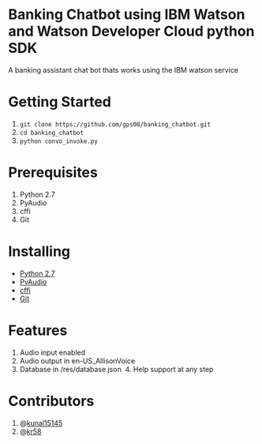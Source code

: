# Banking Chatbot using IBM Watson and Watson Developer Cloud python SDK

A banking assistant chat bot thats works using the IBM watson service

# Getting Started
  1. `git clone https://github.com/gps08/banking_chatbot.git`<br>
  2. `cd banking_chatbot`<br>
  2. `python convo_invoke.py`
  
# Prerequisites
  1. Python 2.7
  2. PyAudio
  3. cffi
  4. Git

# Installing 
 * <a href="https://www.python.org/downloads/"> Python 2.7 </a><br>
 * <a href="https://people.csail.mit.edu/hubert/pyaudio/">PyAudio</a> <br>
 * <a href="https://cffi.readthedocs.io/en/latest/installation.html/"> cffi </a> <br>
 * <a href="https://git-scm.com/book/en/v2/Getting-Started-Installing-Git"> Git </a>

# Features
  1. Audio input enabled
  2. Audio output in en-US_AllisonVoice 
  3. Database in /res/database.json
  4. Help support at any step

# Contributors
  1. @<a href="https://github.com/kunal15145">kunal15145</a>
  2. @<a href="https://github.com/kr58">kr58</a>
